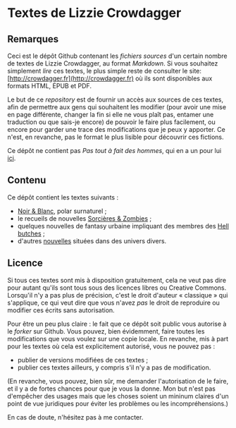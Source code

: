 Textes de Lizzie Crowdagger 
===========================

Remarques
---------

Ceci est le dépôt Github contenant les *fichiers sources* d'un
certain nombre de textes de Lizzie Crowdagger, au format
*Markdown*. Si vous souhaitez simplement *lire* ces textes, le plus
simple reste de consulter le site:
[http://crowdagger.fr](http://crowdagger.fr) où ils sont disponibles
aux formats HTML, EPUB et PDF.

Le but de ce *repository* est de fournir un accès aux sources de ces
textes, afin de permettre aux gens qui souhaitent les modifier
(pour avoir une mise en page différente, changer la fin si elle ne
vous plaît pas, entamer une traduction ou que sais-je encore) de
pouvoir le faire plus facilement, ou encore pour garder une trace des
modifications que je peux y apporter. Ce n'est, en revanche, pas le
format le plus lisible pour découvrir ces fictions.

Ce dépôt ne contient pas *Pas tout à fait des hommes*, qui en a un
pour lui [ici](https://github.com/Crowdagger/ptafdh).

Contenu 
-------

Ce dépôt contient les textes suivants :

* [Noir & Blanc](blanc-noir/), polar surnaturel ;
* le recueils de nouvelles
  [Sorcières & Zombies](recueils/sorcieres_zombies/) ;
* quelques nouvelles de fantasy urbaine impliquant des membres des
[Hell butches](hell_butches/) ;
* d'autres [nouvelles](nouvelles/) situées dans des univers divers.


Licence 
-------

Si tous ces textes sont mis à disposition gratuitement, cela ne veut
pas dire pour autant qu'ils sont tous sous des licences libres ou
Creative Commons. Lorsqu'il n'y a pas plus de précision, c'est le
droit d'auteur « classique » qui s'applique, ce qui veut dire que vous
n'avez *pas* le droit de reproduire ou modifier ces
écrits sans autorisation.

Pour être un peu plus claire : le fait que ce dépôt soit public vous
autorise à le *forker* sur Github. Vous pouvez, bien évidemment, faire
toutes les modifications que vous voulez sur une copie locale. En
revanche, mis à part pour les textes où cela est explicitement
autorisé, vous ne pouvez pas :

* publier de versions modifiées de ces textes ;
* publier ces textes ailleurs, y compris s'il n'y a pas de modification.

(En revanche, vous pouvez, bien sûr, me demander l'autorisation de le
faire, et il y a de fortes chances pour que je vous la donne. Mon but
n'est pas d'empêcher des usages mais que les choses soient un mininum
claires d'un point de vue juridiques pour éviter les problèmes ou les incompréhensions.)

En cas de doute, n'hésitez pas à me contacter.
